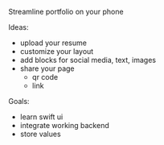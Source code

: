 Streamline portfolio on your phone

Ideas: 
- upload your resume
- customize your layout
- add blocks for social media, text, images
- share your page
    - qr code
    - link

Goals:
- learn swift ui
- integrate working backend
- store values
